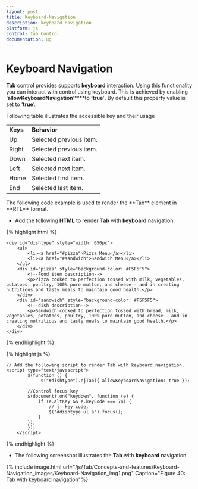 ```yaml
---
layout: post
title: Keyboard-Navigation
description: keyboard navigation
platform: js
control: Tab Control
documentation: ug
---
```


# Keyboard Navigation

**Tab** control provides supports **keyboard** interaction. Using this functionality you can interact with control using keyboard. This is achieved by enabling ‘**allowKeyboardNavigation**’****to **‘true**’**.** By default this property value is set to ‘**true**’.

Following table illustrates the accessible key and their usage

<table>
<tr>
<td>
<b>Keys</b></td><td>
<b>Behavior</b></td></tr>
<tr>
<td>
Up</td><td>
Selected previous item.</td></tr>
<tr>
<td>
Right</td><td>
Selected previous item.</td></tr>
<tr>
<td>
Down</td><td>
Selected next item.</td></tr>
<tr>
<td>
Left</td><td>
Selected next item.</td></tr>
<tr>
<td>
Home</td><td>
Selected first item.</td></tr>
<tr>
<td>
End</td><td>
Selected last item.</td></tr>
</table>
The following code example is used to render the **Tab** element in **RTL** format. 

* Add the following **HTML** to render **Tab** with **keyboard** navigation.

{% highlight html %}



    <div id="dishtype" style="width: 650px">
        <ul>
            <li><a href="#pizza">Pizza Menu</a></li>
            <li><a href="#sandwich">Sandwich Menu</a></li>
        </ul>
        <div id="pizza" style="background-color: #F5F5F5">
            <!--Food item description-->
            <p>Pizza cooked to perfection tossed with milk, vegetables, potatoes, poultry, 100% pure mutton, and cheese - and in creating nutritious and tasty meals to maintain good health.</p>
        </div>
        <div id="sandwich" style="background-color: #F5F5F5">
            <!--dish description-->
            <p>Sandwich cooked to perfection tossed with bread, milk, vegetables, potatoes, poultry, 100% pure mutton, and cheese - and in creating nutritious and tasty meals to maintain good health.</p>
        </div>
    </div>

{% endhighlight %}

{% highlight js %}


    // Add the following script to render Tab with keyboard navigation.
    <script type="text/javascript">
            $(function () {
                 $("#dishtype").ejTab({ allowKeyboardNavigation: true });      
      
            //Control focus key
            $(document).on("keydown", function (e) {
                if (e.altKey && e.keyCode === 74) {
                    // j- key code.
                    $("#dishtype ul a").focus();
                }
            });
            });
        </script>


{% endhighlight %}


* The following screenshot illustrates the **Tab** with **keyboard** navigation.

{% include image.html url="/js/Tab/Concepts-and-features/Keyboard-Navigation_images/Keyboard-Navigation_img1.png" Caption="Figure 40: Tab with keyboard navigation"%}

